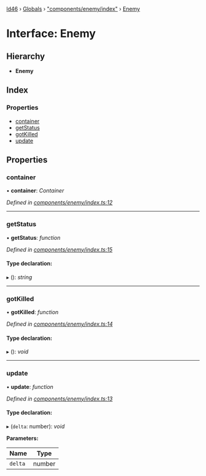[ld46](../README.md) › [Globals](../globals.md) › ["components/enemy/index"](../modules/_components_enemy_index_.md) › [Enemy](_components_enemy_index_.enemy.md)

# Interface: Enemy

## Hierarchy

* **Enemy**

## Index

### Properties

* [container](_components_enemy_index_.enemy.md#container)
* [getStatus](_components_enemy_index_.enemy.md#getstatus)
* [gotKilled](_components_enemy_index_.enemy.md#gotkilled)
* [update](_components_enemy_index_.enemy.md#update)

## Properties

###  container

• **container**: *Container*

*Defined in [components/enemy/index.ts:12](https://github.com/jrod-disco/ld46-keepalive/blob/0d14d56/src/components/enemy/index.ts#L12)*

___

###  getStatus

• **getStatus**: *function*

*Defined in [components/enemy/index.ts:15](https://github.com/jrod-disco/ld46-keepalive/blob/0d14d56/src/components/enemy/index.ts#L15)*

#### Type declaration:

▸ (): *string*

___

###  gotKilled

• **gotKilled**: *function*

*Defined in [components/enemy/index.ts:14](https://github.com/jrod-disco/ld46-keepalive/blob/0d14d56/src/components/enemy/index.ts#L14)*

#### Type declaration:

▸ (): *void*

___

###  update

• **update**: *function*

*Defined in [components/enemy/index.ts:13](https://github.com/jrod-disco/ld46-keepalive/blob/0d14d56/src/components/enemy/index.ts#L13)*

#### Type declaration:

▸ (`delta`: number): *void*

**Parameters:**

Name | Type |
------ | ------ |
`delta` | number |

